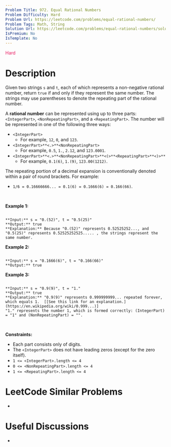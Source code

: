 ```yaml
---
Problem Title: 972. Equal Rational Numbers
Problem Difficulty: Hard
Problem Url: https://leetcode.com/problems/equal-rational-numbers/
Problem Tags: Math, String
Solution Url: https://leetcode.com/problems/equal-rational-numbers/solution/
IsPremium: No
IsTemplate: No
---
```


<span style="color: rgb(233, 30, 99);">Hard</span>

# Description

Given two strings `s` and `t`, each of which represents a non-negative rational number, return `true` if and only if they represent the same number. The strings may use parentheses to denote the repeating part of the rational number.


A **rational number** can be represented using up to three parts: `<IntegerPart>`, `<NonRepeatingPart>`, and a `<RepeatingPart>`. The number will be represented in one of the following three ways:


* `<IntegerPart>`
	+ For example, `12`, `0`, and `123`.
* `<IntegerPart>**<.>**<NonRepeatingPart>`
	+ For example, `0.5`, `1.`, `2.12`, and `123.0001`.
* `<IntegerPart>**<.>**<NonRepeatingPart>**<(>**<RepeatingPart>**<)>**`
	+ For example, `0.1(6)`, `1.(9)`, `123.00(1212)`.


The repeating portion of a decimal expansion is conventionally denoted within a pair of round brackets. For example:


* `1/6 = 0.16666666... = 0.1(6) = 0.1666(6) = 0.166(66)`.


 


**Example 1:**



```

**Input:** s = "0.(52)", t = "0.5(25)"
**Output:** true
**Explanation:** Because "0.(52)" represents 0.52525252..., and "0.5(25)" represents 0.52525252525..... , the strings represent the same number.

```

**Example 2:**



```

**Input:** s = "0.1666(6)", t = "0.166(66)"
**Output:** true

```

**Example 3:**



```

**Input:** s = "0.9(9)", t = "1."
**Output:** true
**Explanation:** "0.9(9)" represents 0.999999999... repeated forever, which equals 1.  [[See this link for an explanation.](https://en.wikipedia.org/wiki/0.999...)]
"1." represents the number 1, which is formed correctly: (IntegerPart) = "1" and (NonRepeatingPart) = "".

```

 


**Constraints:**


* Each part consists only of digits.
* The `<IntegerPart>` does not have leading zeros (except for the zero itself).
* `1 <= <IntegerPart>.length <= 4`
* `0 <= <NonRepeatingPart>.length <= 4`
* `1 <= <RepeatingPart>.length <= 4`




# LeetCode Similar Problems

- []()

# Useful Discussions

- []()
